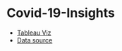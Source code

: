 # Covid-19-Insights
* [Tableau Viz](https://public.tableau.com/app/profile/allen.chen6184/viz/Covid19Viz_16494479245020/Dashboard1?publish=yes)
* [Data source](https://ourworldindata.org/covid-deaths)
